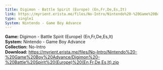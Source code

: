 ```yaml
---
title: Digimon - Battle Spirit (Europe) (En,Fr,De,Es,It)
link: https://myrient.erista.me/files/No-Intro/Nintendo%20-%20Game%20Boy%20Advance/Digimon%20-%20Battle%20Spirit%20(Europe)%20(En,Fr,De,Es,It).zip
type: single1
System: Nintendo - Game Boy Advance
---
```

<b>Game:</b> Digimon - Battle Spirit (Europe) (En,Fr,De,Es,It)<br>
<b>System:</b> Nintendo - Game Boy Advance<br>
<b>Collection:</b> No-Intro<br>
<b>Download:</b> https://myrient.erista.me/files/No-Intro/Nintendo%20-%20Game%20Boy%20Advance/Digimon%20-%20Battle%20Spirit%20(Europe)%20(En,Fr,De,Es,It).zip